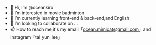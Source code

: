 - 👋 Hi, I’m @oceankiro
- 👀 I’m interested in movie badminton
- 🌱 I’m currently learning front-end & back-end,and English
- 💞️ I’m looking to collaborate on ...
- 📫 How to reach me,it's my email「ocean.mimicat@gmail.com」and instagram「tai_yun_lee」

<!---
oceankiro/oceankiro is a ✨ special ✨ repository because its `README.md` (this file) appears on your GitHub profile.
You can click the Preview link to take a look at your changes.
--->
